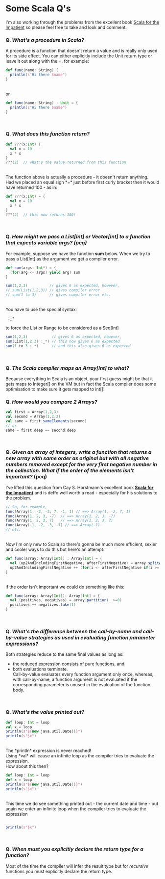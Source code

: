 # Some Scala Q's<br>

I'm also working through the problems from the excellent book [Scala for the Impatient](scala.for.the.impatient.2ed.some.solutions/README.md) so please feel free to take and look and comment.

### Q. *What's a procedure in Scala?*
A procedure is a function that doesn't return a value and is really only used for its side effect.
You can either explicitly include the Unit return type or leave it out along with the =, for example:<br>
```scala
def func(name: String) {
  println(s"Hi there $name")
}
```
<br>or<br>
```scala
def func(name: String) : Unit = {
  println(s"Hi there $name")
}

```
<br>


### Q. *What does this function return?*

```scala
def ???(x:Int) {
  val x = 10
  x * x
}
???(2)  // what's the value returned from this function

```
<br>
The function above is actually a procedure - it doesn't return anything.<br>Had we placed an equal sign *=* just before first curly bracket then it would have returned 100 - as in: 

```scala
def ???(x:Int) = {
  val x = 10
  x * x
}
???(2)  // this now returns 100!

```
<br>

### Q. *How might we pass a List[Int] or Vector[Int] to a function that expects variable args? (pcq)*
For example, suppose we have the function **sum** below. When we try to pass a List[Int] as the argument we get a compiler error.
```scala
def sum(args: Int*) = {
  (for(arg <- args) yield arg) sum
}

sum(1,2,3)          // gives 6 as expected, however,
// sum(List(1,2,3)) // gives compiler error
// sum(1 to 3)      // gives compiler error etc.
```
<br>
You have to use the special syntax:

```bash
 :_* 
```

to force the List or Range to be considered as a Seq[Int]<br>

```scala
sum(1,2,3)           // gives 6 as expected, however,
sum(List(1,2,3) :_*) // this now gives 6 as expected 
sum(1 to 3 :_*)      // and this also gives 6 as expected
```
<br>

### Q. *The Scala compiler maps an Array[Int] to what?*
Because everything in Scala is an object, your first guess might be that it gets maps to Integer[] on the VM but in fact the Scala compiler does some optimisation to make sure it gets mapped to int[]!
<br>

### Q. *How would you compare 2 Arrays?*<br>
```scala
val first = Array(1,2,3)
val second = Array(1,2,3)
val same = first.sameElements(second)
// or
same = first.deep == second.deep
```
<br>

### Q. *Given an array of integers, write a function that returns a new array with same order as original but with all negative numbers removed except for the very first negative number in the collection. What if the order of the elements isn't important?* (pcq)<br>
I've lifted this question from Cay S. Horstmann's excellent book [**Scala for the Impatient**](https://www.google.nl/webhp?sourceid=chrome-instant&rlz=1C1XYJR_en__726__727&ion=1&espv=2&ie=UTF-8#q=amazon+Cay+S.+horstmann+) and is deffo well worth a read - especially for his solutions to the problem.
```scala
// So, for example, 
func(Array(1, -2, -3, 7, -1, 1) // ==> Array(1, -2, 7, 1)
func(Array(1, 2, 3, -7)  // ==> Array(1, 2, 3, -7)
func(Array(1, 2, 3, 7)   // ==> Array(1, 2, 3, 7)
func(Array(-1, -2, -3, -7) // ==> Array(-1)
// etc.
```
<br>
Now I'm only new to Scala so there's gonna be much more efficient, sexier and cooler ways to do this but here's an attempt:

```scala
def func(array: Array[Int]) : Array[Int] = {
  val (up2AndIncludingFirstNegative, afterFirstNegative) = array.splitAt(array.indexWhere(_ < 0) + 1)
  up2AndIncludingFirstNegative ++ (for(i <- afterFirstNegative if(i >= 0)) yield i)
}
```
<br>
if the order isn't important we could do something like this:

```scala
def func(array: Array[Int]): Array[Int] = {
  val (positives, negatives) = array.partition(_ >=0)
  positives ++ negatives.take(1)
}
```
<br>

### Q. *What's the difference between the call-by-name and call-by-value strategies as used in evaluating function parameter expressions?*<br>
Both strategies reduce to the same final values as long as:
* the reduced expression consists of pure functions, and
* both evaluations terminate.<br>
Call-by-value evaluates every function argument only once, whereas, with call-by-name, a function argument is not evaluated if the corresponding parameter is unused in the evaluation of the function body.
<br>

### Q. *What's the value printed out?*<br>

```scala
def loop: Int = loop
val x = loop
println(s"${new java.util.Date()}")
println(s"$x")

```
<br>
The *println* expression is never reached!<br>Using *val* will cause an infinite loop as the compiler tries to evaluate the expression. <br>How about this then?<br>

```scala
def loop: Int = loop
def x = loop
println(s"${new java.util.Date()}")
println(s"$x")
```

<br>
This time we do see something printed out - the current date and time - but again we enter an infinite loop when the compiler tries to evaluate the expression <br> 

```scala

println(s"$x")

```
<br>

### Q. *When must you explicitly declare the return type for a function?*
Most of the time the compiler will infer the result type but for *recursive* functions you must explicitly declare the return type.
<br>




